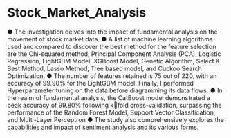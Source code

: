 # Stock_Market_Analysis
● The investigation delves into the impact of fundamental analysis on the movement of stock market data. 
● A list of machine learning algorithms used and compared to discover the best method for the feature selection are the Chi-squared method, Principal Component Analysis (PCA), Logistic Regression, LightGBM Model, XGBoost Model, Genetic Algorithm, Select K Best Method, Lasso Method, Tree based model, and Cuckoo Search Optimization. 
● The number of features retained is 75 out of 220, with an accuracy of 99.90% for the LightGBM model. Finally, I performed Hyperparameter tuning on the data before diagramming its data flows. 
● In the realm of fundamental analysis, the CatBoost model demonstrated a peak accuracy of 99.80% following kfold cross-validation, surpassing the performance of the Random Forest Model, Support Vector Classification, and Multi-Layer Perceptron
● The study also comprehensively explores the capabilities and impact of sentiment analysis and its various forms.

